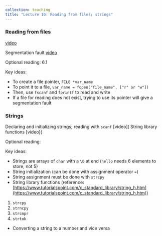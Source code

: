 ```yaml
---
collection: teaching
title: "Lecture 10: Reading from files; strings"
---
```


### Reading from files
[video](https://youtu.be/crW2pCMMUBM)

Segmentation fault [video](https://youtu.be/ZegUxWCMThI)

Optional reading: 6.1

Key ideas:
* To create a file pointer, `FILE *var_name`
* To point it to a file, `var_name = fopen("file_name", ["r" or "w"])`
* Then, use `fscanf` and `fprintf` to read and write
* If a file for reading does not exist, trying to use its pointer will give a
	segmentation fault

### Strings
Declaring and initializing strings; reading with `scanf` [video](
String library functions [video](

Optional reading:

Key ideas:
* Strings are arrays of `char` with a `\0` at end (`hello` needs 6 elements to
	store, not 5)
* String initialization (can be done with assignment operator `=`)
* String assignment must be done with `strcpy`
* String library functions (reference:
	[https://www.tutorialspoint.com/c_standard_library/string_h.htm](https://www.tutorialspoint.com/c_standard_library/string_h.htm))
1. `strcpy`
2. `strncpy`
3. `strcmpr`
3. `strtok`
* Converting a string to a number and vice versa


